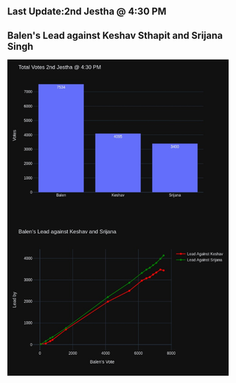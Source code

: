 ## Last Update:2nd Jestha @ 4:30 PM

## Balen's Lead against Keshav Sthapit and Srijana Singh
![ScreenShot](final.jpg)


